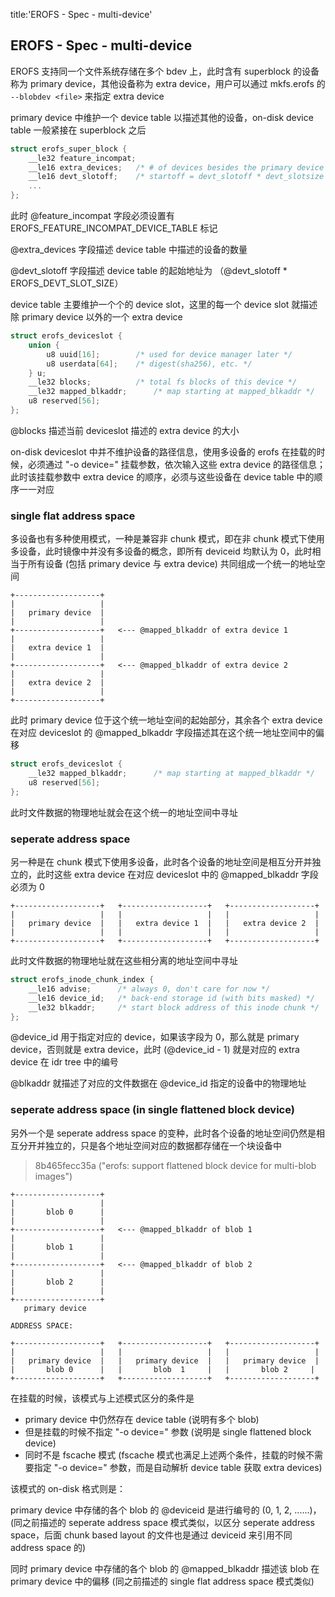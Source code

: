 title:'EROFS - Spec - multi-device'
## EROFS - Spec - multi-device


EROFS 支持同一个文件系统存储在多个 bdev 上，此时含有 superblock 的设备称为 primary device，其他设备称为 extra device，用户可以通过 mkfs.erofs 的 `--blobdev <file>` 来指定 extra device


primary device 中维护一个 device table 以描述其他的设备，on-disk device table 一般紧接在 superblock 之后

```c
struct erofs_super_block {
	__le32 feature_incompat;
	__le16 extra_devices;	/* # of devices besides the primary device */
	__le16 devt_slotoff;	/* startoff = devt_slotoff * devt_slotsize */
	...
};
```

此时 @feature_incompat 字段必须设置有 EROFS_FEATURE_INCOMPAT_DEVICE_TABLE 标记

@extra_devices 字段描述 device table 中描述的设备的数量

@devt_slotoff 字段描述 device table 的起始地址为 （@devt_slotoff * EROFS_DEVT_SLOT_SIZE）


device table 主要维护一个个的 device slot，这里的每一个 device slot 就描述除 primary device 以外的一个 extra device

```c
struct erofs_deviceslot {
	union {
		u8 uuid[16];		/* used for device manager later */
		u8 userdata[64];	/* digest(sha256), etc. */
	} u;
	__le32 blocks;			/* total fs blocks of this device */
	__le32 mapped_blkaddr;		/* map starting at mapped_blkaddr */
	u8 reserved[56];
};
```

@blocks 描述当前 deviceslot 描述的 extra device 的大小

on-disk deviceslot 中并不维护设备的路径信息，使用多设备的 erofs 在挂载的时候，必须通过 "-o device=<path>" 挂载参数，依次输入这些 extra device 的路径信息；此时该挂载参数中 extra device 的顺序，必须与这些设备在 device table 中的顺序一一对应


### single flat address space

多设备也有多种使用模式，一种是兼容非 chunk 模式，即在非 chunk 模式下使用多设备，此时镜像中并没有多设备的概念，即所有 deviceid 均默认为 0，此时相当于所有设备 (包括 primary device 与 extra device) 共同组成一个统一的地址空间

```
+-------------------+
|                   |
|   primary device  |
|                   |
+-------------------+   <--- @mapped_blkaddr of extra device 1
|                   |
|   extra device 1  |
|                   |
+-------------------+   <--- @mapped_blkaddr of extra device 2
|                   |
|   extra device 2  |
|                   |
+-------------------+
```

此时 primary device 位于这个统一地址空间的起始部分，其余各个 extra device 在对应 deviceslot 的 @mapped_blkaddr 字段描述其在这个统一地址空间中的偏移

```c
struct erofs_deviceslot {
	__le32 mapped_blkaddr;		/* map starting at mapped_blkaddr */
	u8 reserved[56];
};
```

此时文件数据的物理地址就会在这个统一的地址空间中寻址


### seperate address space

另一种是在 chunk 模式下使用多设备，此时各个设备的地址空间是相互分开并独立的，此时这些 extra device 在对应 deviceslot 中的 @mapped_blkaddr 字段必须为 0

```
+-------------------+   +-------------------+   +-------------------+
|                   |   |                   |   |                   |
|   primary device  |   |   extra device 1  |   |   extra device 2  |
|                   |   |                   |   |                   |
+-------------------+   +-------------------+   +-------------------+
```

此时文件数据的物理地址就在这些相分离的地址空间中寻址

```c
struct erofs_inode_chunk_index {
	__le16 advise;		/* always 0, don't care for now */
	__le16 device_id;	/* back-end storage id (with bits masked) */
	__le32 blkaddr;		/* start block address of this inode chunk */
};
```

@device_id 用于指定对应的 device，如果该字段为 0，那么就是 primary device，否则就是 extra device，此时 (@device_id - 1) 就是对应的 extra device 在 idr tree 中的编号

@blkaddr 就描述了对应的文件数据在 @device_id 指定的设备中的物理地址


### seperate address space (in single flattened block device)

另外一个是 seperate address space 的变种，此时各个设备的地址空间仍然是相互分开并独立的，只是各个地址空间对应的数据都存储在一个块设备中

> 8b465fecc35a ("erofs: support flattened block device for multi-blob images")

```
+-------------------+
|                   |
|       blob 0      |
|                   |
+-------------------+   <--- @mapped_blkaddr of blob 1
|                   |
|       blob 1      |
|                   |
+-------------------+   <--- @mapped_blkaddr of blob 2
|                   |
|       blob 2      |
|                   |
+-------------------+
   primary device
```

```
ADDRESS SPACE:

+-------------------+   +-------------------+   +-------------------+
|                   |   |                   |   |                   |
|   primary device  |   |   primary device  |   |   primary device  |
|       blob 0      |   |       blob  1     |   |       blob 2     |
+-------------------+   +-------------------+   +-------------------+
```

在挂载的时候，该模式与上述模式区分的条件是

- primary device 中仍然存在 device table (说明有多个 blob)
- 但是挂载的时候不指定 "-o device=" 参数 (说明是 single flattened block device)
- 同时不是 fscache 模式 (fscache 模式也满足上述两个条件，挂载的时候不需要指定 "-o device=" 参数，而是自动解析 device table 获取 extra devices)


该模式的 on-disk 格式则是：

primary device 中存储的各个 blob 的 @deviceid 是进行编号的 (0, 1, 2, ......)，(同之前描述的 seperate address space 模式类似，以区分 seperate address space，后面 chunk based layout 的文件也是通过 deviceid 来引用不同 address space 的)

同时 primary device 中存储的各个 blob 的 @mapped_blkaddr 描述该 blob 在 primary device 中的偏移 (同之前描述的 single flat address space 模式类似)